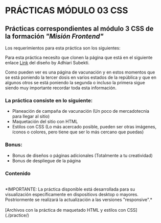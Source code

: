 # PRÁCTICAS MÓDULO 03 CSS

## Prácticas correspondientes al módulo  3 **CSS** de la formación *"Misión Frontend"*

Los requerimientos para esta práctica son los siguientes:

Para esta práctica necesito que clonen la página que está en el siguiente enlace [Link](practice/assets/images/landingVacunación.png) del diseño by Adhiari Subekti.

Como pueden ver es una página de vacunación y en estos momentos que se está poniendo la tercer dosis en varios estados de la república y que en algunos otros se está poniendo la segunda o incluso la primera sigue siendo muy importante recordar toda esta información.

### La práctica consiste en lo siguiente:

* Planeación de campaña de vacunación (Un poco de mercadotecnia para llegar al sitio)
* Maquetación del sitio con HTML
* Estilos con CSS (Lo más acercado posible, pueden ser otras imágenes, íconos o colores, pero tiene que ser lo más cercano que puedas)

### Bonus:

* Bonus de diseños o páginas adicionales (Totalmente a tu creatividad)
* Bonus de despliegue de la página

### Contenido
<br> 
*IMPORTANTE: La práctica disponible está desarrollada para su visualización específicamente en dispositiovs desktop o mayores. Postriormente se realizará la actualización a las versiones "responsive".*
<br><br> 
[Archivos con la práctica de maquetado HTML y estilos con CSS](./practice/)